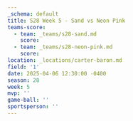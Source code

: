 ```yaml
---
_schema: default
title: S28 Week 5 - Sand vs Neon Pink
teams-score:
  - team: _teams/s28-sand.md
    score:
  - team: _teams/s28-neon-pink.md
    score:
location: _locations/carter-baron.md
field: '1'
date: 2025-04-06 12:30:00 -0400
season: 28
week: 5
mvp: ''
game-ball: ''
sportsperson: ''
---
```

